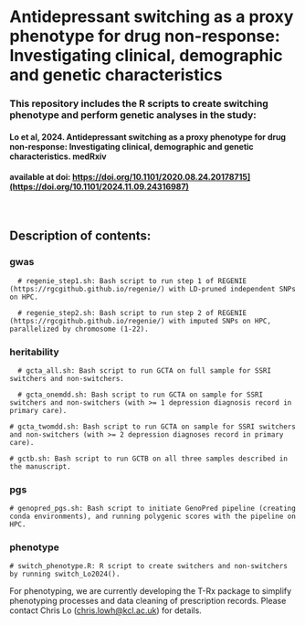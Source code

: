 # Antidepressant switching as a proxy phenotype for drug non-response: Investigating clinical, demographic and genetic characteristics

### This repository includes the R scripts  to create switching phenotype and perform genetic analyses in the study: 
#### Lo et al, 2024. Antidepressant switching as a proxy phenotype for drug non-response: Investigating clinical, demographic and genetic characteristics. medRxiv 
#### available at doi: https://doi.org/10.1101/2020.08.24.20178715](https://doi.org/10.1101/2024.11.09.24316987)

<br>

## Description of contents:

### gwas

	  # regenie_step1.sh: Bash script to run step 1 of REGENIE (https://rgcgithub.github.io/regenie/) with LD-pruned independent SNPs on HPC.

	  # regenie_step2.sh: Bash script to run step 2 of REGENIE (https://rgcgithub.github.io/regenie/) with imputed SNPs on HPC, parallelized by chromosome (1-22).

### heritability

	  # gcta_all.sh: Bash script to run GCTA on full sample for SSRI switchers and non-switchers.

 	  # gcta_onemdd.sh: Bash script to run GCTA on sample for SSRI switchers and non-switchers (with >= 1 depression diagnosis record in primary care).

    # gcta_twomdd.sh: Bash script to run GCTA on sample for SSRI switchers and non-switchers (with >= 2 depression diagnoses record in primary care).

    # gctb.sh: Bash script to run GCTB on all three samples described in the manuscript.

### pgs

    # genopred_pgs.sh: Bash script to initiate GenoPred pipeline (creating conda environments), and running polygenic scores with the pipeline on HPC.

### phenotype

    # switch_phenotype.R: R script to create switchers and non-switchers by running switch_Lo2024().

For phenotyping, we are currently developing the T-Rx package to simplify phenotyping processes and data cleaning of prescription records. Please contact Chris Lo (chris.lowh@kcl.ac.uk) for details.

